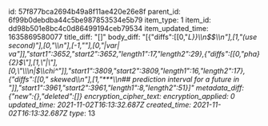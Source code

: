 id: 57f877bca2694b49a8f11ae420e26e8f
parent_id: 6f99b0debdba44c5be987853534e5b79
item_type: 1
item_id: dd98b501e8bc4c0d86499194ceb79534
item_updated_time: 1635869580077
title_diff: "[]"
body_diff: "[{\"diffs\":[[0,\"_L}}\\\n$$\\\n\"],[1,\"(use second)\"],[0,\"\\\n\"],[-1,\"\"],[0,\"|var| va\"]],\"start1\":3652,\"start2\":3652,\"length1\":17,\"length2\":29},{\"diffs\":[[0,\"pha}{2}$\"],[1,\"|\"],[0,\"\\\n|$\\\\chi^\"]],\"start1\":3809,\"start2\":3809,\"length1\":16,\"length2\":17},{\"diffs\":[[0,\" skewed\\\n\"],[1,\"***\\\n## prediction interval for a future in \"]],\"start1\":3961,\"start2\":3961,\"length1\":8,\"length2\":51}]"
metadata_diff: {"new":{},"deleted":[]}
encryption_cipher_text: 
encryption_applied: 0
updated_time: 2021-11-02T16:13:32.687Z
created_time: 2021-11-02T16:13:32.687Z
type_: 13